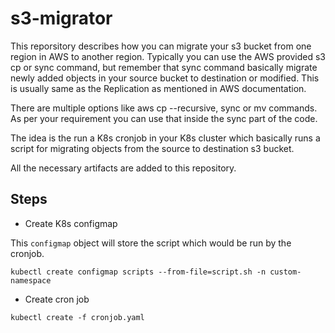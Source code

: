 # s3-migrator

This reporsitory describes how you can migrate your s3 bucket from one region in AWS to another region. Typically you can use the AWS provided s3 cp or sync command, but remember that sync command basically migrate newly added objects in your source bucket to destination or modified. This is usually same as the Replication as mentioned in AWS documentation. 

There are multiple options like aws cp --recursive, sync or mv commands. As per your requirement you can use that inside the sync part of the code.

The idea is the run a K8s cronjob in your K8s cluster which basically runs a script for migrating objects from the source to destination s3 bucket.

All the necessary artifacts are added to this repository.

## Steps

* Create K8s configmap

This `configmap` object will store the script which would be run by the cronjob.

```
kubectl create configmap scripts --from-file=script.sh -n custom-namespace

```

* Create cron job

```
kubectl create -f cronjob.yaml
```

